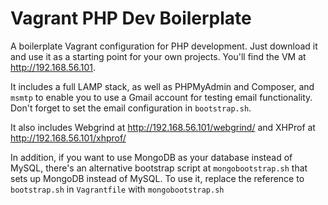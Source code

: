 Vagrant PHP Dev Boilerplate
===========================

A boilerplate Vagrant configuration for PHP development. Just download it and use it as a starting point for your own projects. You'll find the VM at http://192.168.56.101.

It includes a full LAMP stack, as well as PHPMyAdmin and Composer, and `msmtp` to enable you to use a Gmail account for testing email functionality. Don't forget to set the email configuration in `bootstrap.sh`.

It also includes Webgrind at http://192.168.56.101/webgrind/ and XHProf at http://192.168.56.101/xhprof/

In addition, if you want to use MongoDB as your database instead of MySQL, there's an alternative bootstrap script at `mongobootstrap.sh` that sets up MongoDB instead of MySQL. To use it, replace the reference to `bootstrap.sh` in `Vagrantfile` with `mongobootstrap.sh`
